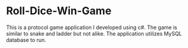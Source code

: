 # Roll-Dice-Win-Game
This is a protocol game application I developed using c#. The game is similar to snake and ladder but not alike. The application utilizes MySQL database to run.
